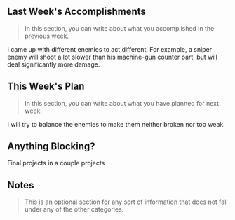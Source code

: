 ## Last Week's Accomplishments

> In this section, you can write about what you accomplished in the previous week.

I came up with different enemies to act different. For example, a sniper enemy will shoot a lot slower than his machine-gun counter part, but will deal significantly more damage.

## This Week's Plan

> In this section, you can write about what you have planned for next week.

I will try to balance the enemies to make them neither broken nor too weak.

## Anything Blocking?

Final projects in a couple projects

## Notes

> This is an optional section for any sort of information that does not fall under any of the other categories.
